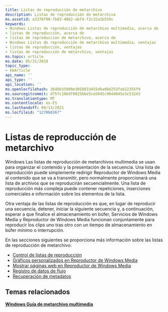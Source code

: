 ```yaml
---
title: Listas de reproducción de metarchivo
description: Listas de reproducción de metarchivo
ms.assetid: a3370f90-fb83-4062-abf4-f2c32a1b559c
keywords:
- Windows Listas de reproducción de metarchivo multimedia, acerca de
- listas de reproducción, acerca de
- listas de reproducción de metarchivo, acerca de
- Windows Listas de reproducción de metarchivo multimedia, ventajas
- listas de reproducción, ventajas
- listas de reproducción de metarchivo, ventajas
ms.topic: article
ms.date: 05/31/2018
topic_type:
- kbArticle
api_name: ''
api_type: ''
api_location: ''
ms.openlocfilehash: 3646b35909e3058833455d6a08d253fab22355f9
ms.sourcegitcommit: d75fc10b9f0825bbe5ce5045c90d4045e3c53243
ms.translationtype: MT
ms.contentlocale: es-ES
ms.lasthandoff: 09/13/2021
ms.locfileid: "127068367"
---
```

# <a name="metafile-playlists"></a>Listas de reproducción de metarchivo

Windows Las listas de reproducción de metarchivos multimedia se usan para organizar el contenido y la presentación de la secuencia. Una lista de reproducción puede simplemente redirigir Reproductor de Windows Media al contenido que se va a transmitir, pero normalmente proporcionará una lista de archivos que se reproducirán secuencialmente. Una lista de reproducción más compleja puede contener repeticiones, inserciones comerciales e información sobre los elementos de la lista.

Otra ventaja de las listas de reproducción es que, en lugar de reproducir una secuencia, detener, iniciar la siguiente secuencia y, a continuación, esperar a que finalice el almacenamiento en búfer, Servicios de Windows Media y Reproductor de Windows Media funcionan conjuntamente para reproducir los clips uno tras otro con un tiempo de almacenamiento en búfer mínimo o interrupción.

En las secciones siguientes se proporciona más información sobre las listas de reproducción de metarchivo:

-   [Control de listas de reproducción](control-of-playlists.md)
-   [Gráficos personalizados en Reproductor de Windows Media](custom-graphics-in-windows-media-player.md)
-   [Mostrar páginas web en Reproductor de Windows Media](displaying-web-pages-in-windows-media-player.md)
-   [Registro de datos de flujo](logging-stream-data.md)
-   [Recuperación de metadatos](retrieving-metadata.md)

## <a name="related-topics"></a>Temas relacionados

<dl> <dt>

[**Windows Guía de metarchivo multimedia**](windows-media-metafile-guide.md)
</dt> </dl>

 

 




